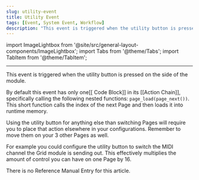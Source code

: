 ```yaml
---
slug: utility-event
title: Utility Event
tags: [Event, System Event, Workflow]
description: "This event is triggered when the utility button is pressed on the side of the module."
---
```


import ImageLightbox from '@site/src/general-layout-components/ImageLightbox';
import Tabs from '@theme/Tabs';
import TabItem from '@theme/TabItem';

---

<Tabs>
  <TabItem value="About Utility Button Event" label="About Utility Button Event" default>


This event is triggered when the utility button is pressed on the side of the module.

By default this event has only one[[ Code Block]] in its [[Action Chain]], specifically calling the following nested functions: `page_load(page_next())`. This short function calls the index of the next Page and then loads it into runtime memory.

Using the utility button for anything else than switching Pages will require you to place that action elsewhere in your configurations. Remember to move them on your 3 other Pages as well.

For example you could configure the utility button to switch the MIDI channel the Grid module is sending out. This effectively multiplies the amount of control you can have on one Page by 16.

  </TabItem>
  <TabItem value="Reference Manual Entry" label="Reference Manual Entry">


There is no Reference Manual Entry for this article.



  </TabItem>
</Tabs>



